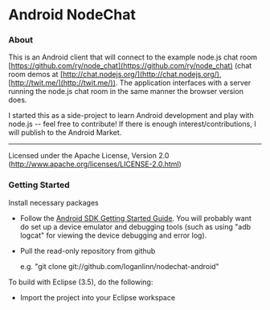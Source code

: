 # Android NodeChat #

### About ###

This is an Android client that will connect to the example node.js chat room [https://github.com/ry/node_chat](https://github.com/ry/node_chat) (chat room demos at [http://chat.nodejs.org/](http://chat.nodejs.org/), [http://twit.me/](http://twit.me/)). The application interfaces with a server running the node.js chat room in the same manner the browser version does.

I started this as a side-project to learn Android development and play with node.js -- feel free to contribute! If there is enough interest/contributions, I will publish to the Android Market. 

* * *

Licensed under the Apache License, Version 2.0 (http://www.apache.org/licenses/LICENSE-2.0.html)

### Getting Started ###

Install necessary packages

* Follow the [Android SDK Getting Started Guide](http://developer.android.com/sdk/index.html).  You will probably want do set up a device emulator and debugging tools (such as using "adb logcat" for viewing the device debugging and error log).

* Pull the read-only repository from github

     e.g. "git clone git://github.com/loganlinn/nodechat-android"

To build with Eclipse (3.5), do the following:

* Import the project into your Eclipse workspace

